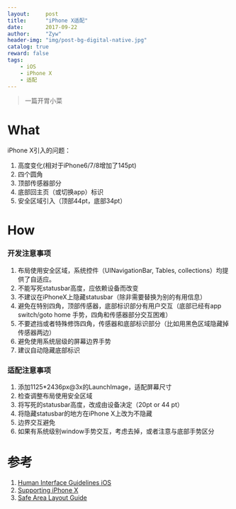 ```yaml
---
layout:     post
title:      "iPhone X适配"
date:       2017-09-22
author:     "Zyw"
header-img: "img/post-bg-digital-native.jpg"
catalog: true
reward: false
tags:
    - iOS
    - iPhone X
    - 适配
---
```

> 一篇开胃小菜

# What
iPhone X引入的问题：
1. 高度变化(相对于iPhone6/7/8增加了145pt)
2. 四个圆角
3. 顶部传感器部分
4. 底部回主页（或切换app）标识
5. 安全区域引入（顶部44pt，底部34pt） 

# How

### 开发注意事项
1. 布局使用安全区域，系统控件（UINavigationBar, Tables, collections）均提供了自适应。
3. 不能写死statusbar高度，应依赖设备而改变
4. 不建议在iPhoneX上隐藏statusbar（除非需要替换为别的有用信息）
5. 避免在特别四角，顶部传感器，底部标识部分有用户交互（底部已经有app switch/goto home 手势，四角和传感器部分交互困难）
6. 不要遮挡或者特殊修饰四角，传感器和底部标识部分（比如用黑色区域隐藏掉传感器两边）
7. 避免使用系统层级的屏幕边界手势
8. 建议自动隐藏底部标识

### 适配注意事项
1. 添加1125*2436px@3x的LaunchImage，适配屏幕尺寸
2. 检查调整布局使用安全区域
3. 将写死的statusbar高度，改成由设备决定（20pt or 44 pt）
4. 将隐藏statusbar的地方在iPhone X上改为不隐藏
5. 边界交互避免
6. 如果有系统级别window手势交互，考虑去掉，或者注意与底部手势区分

# 参考   
1. [Human Interface Guidelines
iOS
](https://developer.apple.com/ios/human-interface-guidelines/overview/iphone-x/)
2. [Supporting iPhone X](https://useyourloaf.com/blog/supporting-iphone-x/)
3. [Safe Area Layout Guide](https://useyourloaf.com/blog/safe-area-layout-guide/)